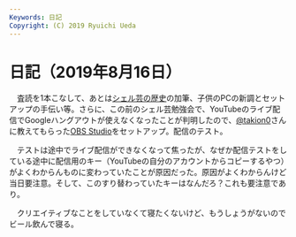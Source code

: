 ```yaml
---
Keywords: 日記
Copyright: (C) 2019 Ryuichi Ueda
---
```


# 日記（2019年8月16日）

　査読を1本こなして、あとは[シェル芸の歴史](/?page=08865)の加筆、子供のPCの新調とセットアップの手伝い等。さらに、この前のシェル芸勉強会で、YouTubeのライブ配信でGoogleハングアウトが使えなくなったことが判明したので、[@takion0](https://twitter.com/takion0)さんに教えてもらった[OBS Studio](https://obsproject.com/)をセットアップ。配信のテスト。


　テストは途中でライブ配信ができなくなって焦ったが、なぜか配信テストをしている途中に配信用のキー（YouTubeの自分のアカウントからコピーするやつ）がよくわからんものに変わっていたことが原因だった。原因がよくわからんけど当日要注意。そして、このすり替わっていたキーはなんだろ？これも要注意であり。

　クリエイティブなことをしていなくて寝たくないけど、もうしょうがないのでビール飲んで寝る。
